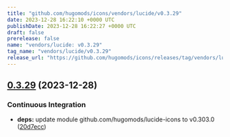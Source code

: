 ```yaml
---
title: "github.com/hugomods/icons/vendors/lucide/v0.3.29"
date: 2023-12-28 16:22:10 +0000 UTC
publishDate: 2023-12-28 16:22:27 +0000 UTC
draft: false
prerelease: false
name: "vendors/lucide: v0.3.29"
tag_name: "vendors/lucide/v0.3.29"
release_url: "https://github.com/hugomods/icons/releases/tag/vendors/lucide/v0.3.29"
---
```


## [0.3.29](https://github.com/hugomods/icons/compare/vendors/lucide/v0.3.28...vendors/lucide/v0.3.29) (2023-12-28)


### Continuous Integration

* **deps:** update module github.com/hugomods/lucide-icons to v0.303.0 ([20d7ecc](https://github.com/hugomods/icons/commit/20d7ecc7fe267d0c1b1ea223f3af44b334e921eb))
